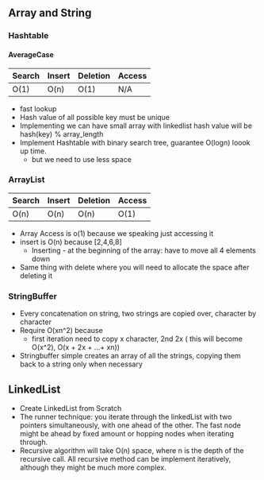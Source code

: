 ## Array and String
### Hashtable
#### AverageCase
| Search | Insert | Deletion | Access |
| ------ | ------ | -------- | ------ |
|   O(1) |   O(n) |   O(1)   |  N/A
- fast lookup
- Hash value of all possible key must be unique
- Implementing we can have small array with linkedlist
hash value will be hash(key) % array_length
- Implement Hashtable with binary search tree, 
guarantee O(logn) loook up time.
    * but we need to use less space

### ArrayList
| Search | Insert | Deletion | Access |
| ------ | ------ | -------- | ------ |
| O(n)   |  O(n)  | O(n)     |  O(1)  |


- Array Access is o(1) because we speaking just accessing it
- insert is O(n) because [2,4,6,8]
    * Inserting - at the beginning of the array: have to move all 4 elements down
- Same thing with delete where you will need to allocate the space after
deleting it



### StringBuffer
- Every concatenation on string, two strings are copied
over, character by character
- Require O(xn^2) because 
    * first iteration need to copy x character, 2nd 2x
    ( this will become O(x^2), O(x + 2x + ...+ xn))
- Stringbuffer simple creates an array of all the strings,
copying them back to a string only when necessary


## LinkedList
- Create LinkedList from Scratch
- The runner technique: you iterate through the linkedList with two
pointers simultaneously, with one ahead of the other. The fast node might be 
ahead by fixed amount or hopping nodes when iterating through. 
- Recursive algorithm will take O(n) space, where n is the depth of the 
recursive call. All recursive method can be implement iteratively, although
they might be much more complex.


